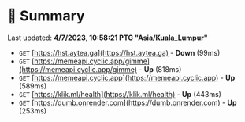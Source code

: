 # 📖 Summary
Last updated: **4/7/2023, 10:58:21 PTG "Asia/Kuala_Lumpur"**

- `GET` [https://hst.aytea.ga](https://hst.aytea.ga) - **Down** (99ms)
- `GET` [https://memeapi.cyclic.app/gimme](https://memeapi.cyclic.app/gimme) - **Up** (818ms)
- `GET` [https://memeapi.cyclic.app](https://memeapi.cyclic.app) - **Up** (589ms)
- `GET` [https://klik.ml/health](https://klik.ml/health) - **Up** (443ms)
- `GET` [https://dumb.onrender.com](https://dumb.onrender.com) - **Up** (253ms)

